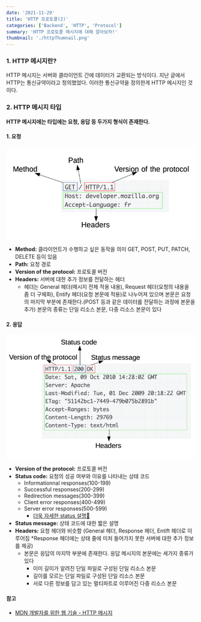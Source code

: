 ```yaml
---
date: '2021-11-29'
title: 'HTTP 프로토콜(2)'
categories: ['Backend', 'HTTP', 'Protocol']
summary: 'HTTP 프로토콜 메시지에 대해 알아보자!'
thumbnail: './httpThumnail.png'
---
```


### 1. HTTP 메시지란?

HTTP 메시지는 서버와 클라이언트 간에 데이터가 교환되는 방식이다. 지난 글에서 HTTP는 통신규약이라고 정의했었다.
이러한 통신규약을 정의한게 HTTP 메시지인 것이다.

### 2. HTTP 메시지 타입

**HTTP 메시지에는 타입에는 요청, 응답 등 두가지 형식이 존재한다.**

#### 1. 요청

<img src="./HTTP_Request.png"></img>

- **Method:** 클라이언트가 수행하고 싶은 동작을 의미 GET, POST, PUT, PATCH, DELETE 등이 있음
- **Path:** 요청 경로
- **Version of the protocol:** 프로토콜 버전
- **Headers:** 서버에 대한 추가 정보를 전달하는 헤더
  - 헤더는 General 헤더(메시지 전체 적용 내용), Request 헤더(요청의 내용을 좀 더 구체화), Entify 헤더(요청 본문에 적용)로 나누어져 있으며
    본문은 요청의 마지막 부분에 존재한다.(POST 등과 같은 데이터를 전달하는 과정에 본문을 추가) 본문의 종류는 단일 리소스 본문, 다중 리소스 본문이 있다

#### 2. 응답

<img src="./HTTP_Response.png"></img>

- **Version of the protocol:** 프로토콜 버전
- **Status code:** 요청의 성공 여부와 이유를 나타내는 상태 코드
  - Informationnal responses(100-199)
  - Successful responses(200-299)
  - Redirection messages(300-399)
  - Client error responses(400-499)
  - Server error responses(500-599)
    - [더욱 자세한 status 설명🚀](https://developer.mozilla.org/en-US/docs/Web/HTTP/Status)
- **Status message:** 상태 코드에 대한 짧은 설명
- **Headers:** 요청 헤더와 비슷함 (General 헤더, Response 헤더, Entift 헤더로 이루어짐 \*Response 헤더에는 상태 줄에 미처 들어가지 못한 서버에 대한 추가 정보를 제공)
  - 본문은 응답의 마지막 부분에 존재한다. 응답 메시지의 본문에는 세가지 종류가 있다
    - 이미 길이가 알려진 단일 파일로 구성된 단일 리소스 본문
    - 길이를 모르는 단일 파일로 구성된 단일 리소스 본문
    - 서로 다른 정보를 담고 있는 멀티파트로 이루어진 다중 리소스 본문

#### 참고

- [MDN 개발자를 위한 웹 기술 - HTTP 메시지](https://developer.mozilla.org/en-US/docs/Web/HTTP/Status)
